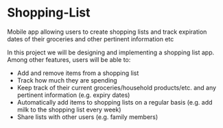 # Shopping-List
Mobile app allowing users to create shopping lists and track expiration dates of their groceries and other pertinent information etc

In this project we will be designing and implementing a shopping list app. Among 
other features, users will be able to:

* Add and remove items from a shopping list
* Track how much they are spending
* Keep track of their current groceries/household products/etc. and any 
pertinent information (e.g. expiry dates)
* Automatically add items to shopping lists on a regular basis (e.g. add milk to 
the shopping list every week)
* Share lists with other users (e.g. family members)
